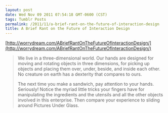 ```yaml
---
layout: post
date: Wed Nov 09 2011 07:54:18 GMT-0600 (CST)
tags: Tumblr Posts
permalink: /2011/11/a-brief-rant-on-the-future-of-interaction-design
title: A Brief Rant on the Future of Interaction Design
---
```


[http://worrydream.com/ABriefRantOnTheFutureOfInteractionDesign/](http://worrydream.com/ABriefRantOnTheFutureOfInteractionDesign/)

> We live in a three-dimensional world. Our hands are designed for moving and rotating objects in three dimensions, for picking up objects and placing them over, under, beside, and inside each other. No creature on earth has a dexterity that compares to ours.
> 
> The next time you make a sandwich, pay attention to your hands. Seriously! Notice the myriad little tricks your fingers have for manipulating the ingredients and the utensils and all the other objects involved in this enterprise. Then compare your experience to sliding around Pictures Under Glass.
